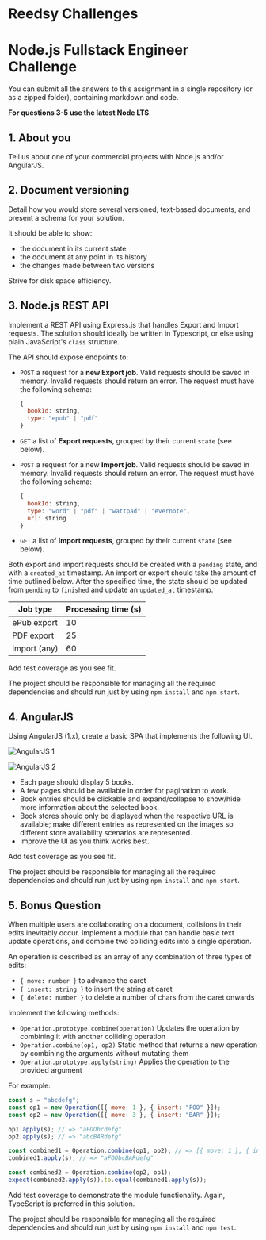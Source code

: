 # Reedsy Challenges

# Node.js Fullstack Engineer Challenge

You can submit all the answers to this assignment in a single repository (or as a zipped folder), containing markdown and code.

**For questions 3-5 use the latest Node LTS**.

## 1. About you

Tell us about one of your commercial projects with Node.js and/or AngularJS.


## 2. Document versioning

Detail how you would store several versioned, text-based documents, and present a schema for your solution.

It should be able to show:
   - the document in its current state
   - the document at any point in its history
   - the changes made between two versions

Strive for disk space efficiency.


## 3. Node.js REST API

Implement a REST API using Express.js that handles Export and Import requests. The solution should ideally be written in Typescript, or else using plain JavaScript's `class` structure.

The API should expose endpoints to:
- `POST` a request for a **new Export job**. Valid requests should be saved in memory. Invalid requests should return an error. The request must have the following schema:

  ```javascript
  {
    bookId: string,
    type: "epub" | "pdf"
  }
  ```

- `GET` a list of **Export requests**, grouped by their current `state` (see below).
- `POST` a request for a new **Import job**. Valid requests should be saved in memory. Invalid requests should return an error. The request must have the following schema:

  ```javascript
  {
    bookId: string,
    type: "word" | "pdf" | "wattpad" | "evernote",
    url: string
  }
  ```

- `GET` a list of **Import requests**, grouped by their current `state` (see below).

Both export and import requests should be created with a `pending` state, and with a `created_at` timestamp. An import or export should take the amount of time outlined below. After the specified time, the state should be updated from `pending` to `finished` and update an `updated_at` timestamp.

| Job type     | Processing time (s) |
| ------------ | ------------------- |
| ePub export  | 10                  |
| PDF export   | 25                  |
| import (any) | 60                  |

Add test coverage as you see fit.

The project should be responsible for managing all the required dependencies and should run just by using `npm install` and `npm start`.


## 4. AngularJS

Using AngularJS (1.x), create a basic SPA that implements the following UI.

![AngularJS 1](./images/node_4-01.png "AngularJS 1")

![AngularJS 2](./images/node_4-02.png "AngularJS 2")

- Each page should display 5 books.
- A few pages should be available in order for pagination to work.
- Book entries should be clickable and expand/collapse to show/hide more information about the selected book.
- Book stores should only be displayed when the respective URL is available; make different entries as represented on the images so different store availability scenarios are represented.
- Improve the UI as you think works best.

Add test coverage as you see fit.

The project should be responsible for managing all the required dependencies and should run just by using `npm install` and `npm start`.


## 5. Bonus Question

When multiple users are collaborating on a document, collisions in their edits inevitably occur. Implement a module that can handle basic text update operations, and combine two colliding edits into a single operation.

An operation is described as an array of any combination of three types of edits:

- `{ move: number }` to advance the caret
- `{ insert: string }` to insert the string at caret
- `{ delete: number }` to delete a number of chars from the caret onwards

Implement the following methods:
- `Operation.prototype.combine(operation)` Updates the operation by combining it with another colliding operation
- `Operation.combine(op1, op2)` Static method that returns a new operation by combining the arguments without mutating them
- `Operation.prototype.apply(string)` Applies the operation to the provided argument

For example:

```javascript
const s = "abcdefg";
const op1 = new Operation([{ move: 1 }, { insert: "FOO" }]);
const op2 = new Operation([{ move: 3 }, { insert: "BAR" }]);

op1.apply(s); // => "aFOObcdefg"
op2.apply(s); // => "abcBARdefg"

const combined1 = Operation.combine(op1, op2); // => [{ move: 1 }, { insert: 'FOO' }, { move: 2}, { insert: 'BAR' } ]
combined1.apply(s); // => "aFOObcBARdefg"

const combined2 = Operation.combine(op2, op1);
expect(combined2.apply(s)).to.equal(combined1.apply(s));
```

Add test coverage to demonstrate the module functionality. Again, TypeScript is preferred in this solution.

The project should be responsible for managing all the required dependencies and should run just by using `npm install` and `npm test`.
